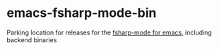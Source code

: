 emacs-fsharp-mode-bin
=====================

Parking location for releases for the [fsharp-mode for emacs](https://github.com/fsharp/emacs-fsharp-mode), including backend binaries
 
